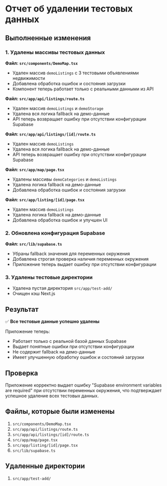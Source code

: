 # Отчет об удалении тестовых данных

## Выполненные изменения

### 1. Удалены массивы тестовых данных

**Файл: `src/components/DemoMap.tsx`**
- Удален массив `demoListings` с 3 тестовыми объявлениями недвижимости
- Добавлена обработка ошибок и состояния загрузки
- Компонент теперь работает только с реальными данными из API

**Файл: `src/app/api/listings/route.ts`**
- Удален массив `demoListings` и `demoStorage`
- Удалена вся логика fallback на демо-данные
- API теперь возвращает ошибку при отсутствии конфигурации Supabase

**Файл: `src/app/api/listings/[id]/route.ts`**
- Удален массив `demoListings`
- Удалена вся логика fallback на демо-данные
- API теперь возвращает ошибку при отсутствии конфигурации Supabase

**Файл: `src/app/map/page.tsx`**
- Удалены массивы `demoCategories` и `demoListings`
- Удалена логика fallback на демо-данные
- Добавлена обработка ошибок и состояния загрузки

**Файл: `src/app/listing/[id]/page.tsx`**
- Удален массив `demoListings`
- Удалена логика fallback на демо-данные
- Добавлена обработка ошибок и улучшен UI

### 2. Обновлена конфигурация Supabase

**Файл: `src/lib/supabase.ts`**
- Убраны fallback значения для переменных окружения
- Добавлена строгая проверка наличия переменных окружения
- Приложение теперь выдает ошибку при отсутствии конфигурации

### 3. Удалены тестовые директории

- Удалена пустая директория `src/app/test-add/`
- Очищен кэш Next.js

## Результат

✅ **Все тестовые данные успешно удалены**

Приложение теперь:
- Работает только с реальной базой данных Supabase
- Выдает понятные ошибки при отсутствии конфигурации
- Не содержит fallback на демо-данные
- Имеет улучшенную обработку ошибок и состояний загрузки

## Проверка

Приложение корректно выдает ошибку "Supabase environment variables are required" при отсутствии переменных окружения, что подтверждает успешное удаление всех тестовых данных.

## Файлы, которые были изменены

1. `src/components/DemoMap.tsx`
2. `src/app/api/listings/route.ts`
3. `src/app/api/listings/[id]/route.ts`
4. `src/app/map/page.tsx`
5. `src/app/listing/[id]/page.tsx`
6. `src/lib/supabase.ts`

## Удаленные директории

1. `src/app/test-add/` 